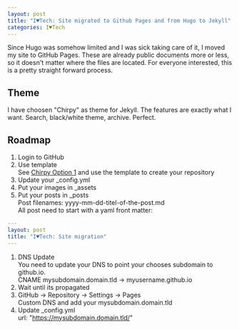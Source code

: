```yaml
---
layout: post
title: "I♥Tech: Site migrated to Github Pages and from Hugo to Jekyll"
categories: I♥Tech
---
```


Since Hugo was somehow limited and I was sick taking care of it, I moved my site to GitHub Pages. These are already public documents more or less, so it doesn't matter where the files are located. For everyone interested, this is a pretty straight forward process.


## Theme
I have choosen "Chirpy" as theme for Jekyll.
The features are exactly what I want. Search, black/white theme, archive. Perfect.

## Roadmap

1. Login to GitHub
1. Use template   
See [Chirpy Option 1](https://chirpy.cotes.page/posts/getting-started/#option-1-using-the-chirpy-starter) and use the template to create your repository
1. Update your _config.yml
1. Put your images in _assets
1. Put your posts in _posts  
Post filenames: yyyy-mm-dd-titel-of-the-post.md   
All post need to start with a yaml front matter:  
```yaml
---
layout: post
title: "I♥Tech: Site migration"
---
```
1. DNS Update  
You need to update your DNS to point your chooses subdomain to github.io.  
CNAME mysubdomain.domain.tld -> myusername.github.io
1. Wait until its propagated
1. GitHub -> Repository -> Settings -> Pages  
Custom DNS and add your mysubdomain.domain.tld
1. Update _config.yml  
url: "https://mysubdomain.domain.tld/"
